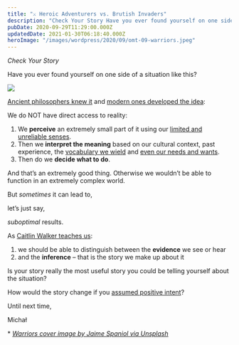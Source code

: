 ```yaml
---
title: "⚔️ Heroic Adventurers vs. Brutish Invaders"
description: "Check Your Story Have you ever found yourself on one side of a situation like this? Ancient philosophers knew it and modern ones developed the idea: We do NOT have direct access to reality: 1. We p..."
pubDate: 2020-09-29T11:29:00.000Z
updatedDate: 2021-01-30T06:18:40.000Z
heroImage: "/images/wordpress/2020/09/omt-09-warriors.jpeg"
---
```

*Check Your Story*

Have you ever found yourself on one side of a situation like
this?

[![](https://i0.wp.com/cdn.substack.com/image/fetch/w_1456,c_limit,f_auto,q_auto:good,fl_progressive:steep/https%3A%2F%2Fbucketeer-e05bbc84-baa3-437e-9518-adb32be77984.s3.amazonaws.com%2Fpublic%2Fimages%2Ffd76ac85-8057-4829-b893-73384606bd7d_498x312.png?w=900&ssl=1)](https://i2.wp.com/cdn.substack.com/image/fetch/f_auto,q_auto:good,fl_progressive:steep/https%3A%2F%2Fbucketeer-e05bbc84-baa3-437e-9518-adb32be77984.s3.amazonaws.com%2Fpublic%2Fimages%2Ffd76ac85-8057-4829-b893-73384606bd7d_498x312.png?ssl=1&ref=localhost)

[Ancient philosophers knew it](https://en.wikipedia.org/wiki/Allegory_of_the_Cave?ref=localhost) and [modern ones developed the idea](https://en.wikipedia.org/wiki/General_semantics?ref=localhost):

We do NOT have direct access to reality:

1. We **perceive** an extremely small part
   of it using our [limited and unreliable senses](https://www.theoryofknowledge.net/ways-of-knowing/sense-perception/how-reliable-is-the-knowledge-provided-to-us-by-our-senses/?ref=localhost).
2. Then we **interpret the meaning** based
   on our cultural context, past experience, the [vocabulary we wield](https://en.wikipedia.org/wiki/Linguistic_relativity?ref=localhost) and [even our needs and wants](https://en.wikipedia.org/wiki/Motivated_reasoning?ref=localhost).
3. Then do we **decide what to do**.

And that’s an extremely good thing. Otherwise we wouldn’t be
able to function in an extremely complex world.

But *sometimes* it can lead to,

let’s just say,

*suboptimal* results.

As [Caitlin Walker teaches us](https://cleanlanguage.co.uk/articles/articles/272/0/Cleaning-up-the-F-word/Page0.html?ref=localhost):

1. we should be able to distinguish between
   the **evidence** we see or hear
2. and the **inference** – that is
   the story we make up about it

Is your story really the most useful story you could be telling
yourself about the situation?

How would the story change if you [assumed positive intent](https://remoteleader.substack.com/p/be-careful-about-letting-worst-possible?ref=localhost)?

Until next time,

Michał

\*
*[Warriors cover image by Jaime Spaniol via Unsplash](https://unsplash.com/@jaimespaniol?ref=localhost)*